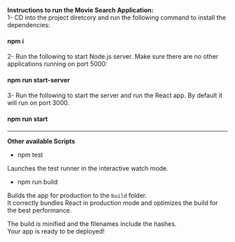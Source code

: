 <b>Instructions to run the Movie Search Application:</b><br>
1-  CD into the project diretcory and run the following command to install the dependencies:
<h4>npm i</h4>
2- Run the following to start Node.js server. Make sure there are no other applications running on port 5000:
<h4>npm run start-server</h4>
3- Run the following to start the server and run the React app. By default it will run on port 3000.
<h4>npm run start</h4>
<hr>
<b>Other available Scripts</b><br>

 - npm test<br>

Launches the test runner in the interactive watch mode.<br>

- npm run build<br>

Builds the app for production to the `build` folder.<br>
It correctly bundles React in production mode and optimizes the build for the best performance.<br>

The build is minified and the filenames include the hashes.<br>
Your app is ready to be deployed!

